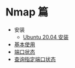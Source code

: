 # Nmap 篇

* 安装
  + [Ubuntu 20.04 安装](../../Linux/Ubuntu/20.04/软件安装/安装Nmap.md)
* [基本使用](基本使用.md)
* [端口状态](端口状态.md)
* [查询指定端口状态](查询指定端口状态.md)
